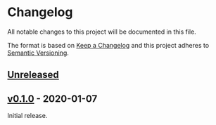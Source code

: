 # Changelog
All notable changes to this project will be documented in this file.

The format is based on [Keep a Changelog](http://keepachangelog.com/en/1.0.0/)
and this project adheres to [Semantic Versioning](http://semver.org/spec/v2.0.0.html).


## [Unreleased]
[Unreleased]: https://github.com/althonos/textwrap-macros/compare/v0.1.0...HEAD


## [v0.1.0] - 2020-01-07
[v0.1.0]: https://github.com/althonos/textwrap-macros/compare/c55dc29...v0.1.0

Initial release.
